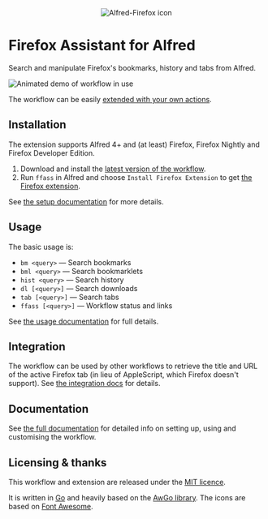 <div align="center">
  <img src="https://github.com/deanishe/alfred-firefox/blob/master/icon.png" alt="Alfred-Firefox icon" title="Alfred-Firefox icon"/>
</div>

Firefox Assistant for Alfred
============================

Search and manipulate Firefox's bookmarks, history and tabs from Alfred.

![Animated demo of workflow in use][demo]

The workflow can be easily [extended with your own actions][scripts].

Installation
------------

The extension supports Alfred 4+ and (at least) Firefox, Firefox Nightly and Firefox Developer Edition.

1. Download and install the [latest version of the workflow][workflow].
2. Run `ffass` in Alfred and choose `Install Firefox Extension` to get [the Firefox extension][addon].

See [the setup documentation][setup] for more details.


Usage
-----

The basic usage is:

- `bm <query>` — Search bookmarks
- `bml <query>` — Search bookmarklets
- `hist <query>` — Search history
- `dl [<query>]` — Search downloads
- `tab [<query>]` — Search tabs
- `ffass [<query>]` — Workflow status and links

See [the usage documentation][usage] for full details.


Integration
-----------

The workflow can be used by other workflows to retrieve the title and URL of the active Firefox tab (in lieu of AppleScript, which Firefox doesn't support). See [the integration docs][integration] for details.


Documentation
-------------

See [the full documentation][docs] for detailed info on setting up, using and customising the workflow.


Licensing & thanks
------------------

This workflow and extension are released under the [MIT licence][licence].

It is written in [Go][go] and heavily based on the [AwGo library][awgo]. The icons are based on [Font Awesome][fontawesome].


[addon]: https://addons.mozilla.org/en-US/firefox/addon/alfred-launcher-integration/
[licence]: https://github.com/deanishe/alfred-firefox/blob/master/LICENCE.txt
[workflow]: https://github.com/deanishe/alfred-firefox/releases/latest
[demo]: https://github.com/deanishe/alfred-firefox/blob/master/demo.gif
[docs]: https://github.com/deanishe/alfred-firefox/blob/master/doc/index.md
[scripts]: https://github.com/deanishe/alfred-firefox/blob/master/doc/scripts.md
[integration]: https://github.com/deanishe/alfred-firefox/blob/master/doc/integration.md
[usage]: https://github.com/deanishe/alfred-firefox/blob/master/doc/usage.md
[setup]: https://github.com/deanishe/alfred-firefox/blob/master/doc/setup.md
[go]: https://golang.org
[awgo]: https://github.com/deanishe/awgo
[fontawesome]: https://fontawesome.com/

